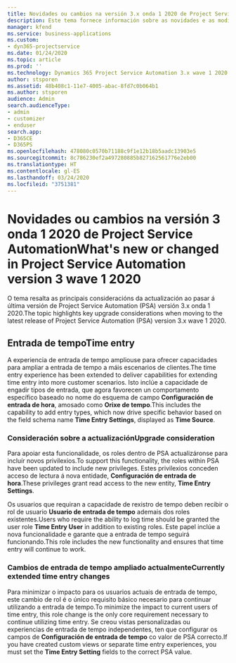 ```yaml
---
title: Novidades ou cambios na versión 3.x onda 1 2020 de Project Service Automation
description: Este tema fornece información sobre as novidades e as modificacións na versión 3 onda 1 2020 de Project Service Automation.
manager: kfend
ms.service: business-applications
ms.custom:
- dyn365-projectservice
ms.date: 01/24/2020
ms.topic: article
ms.prod: ''
ms.technology: Dynamics 365 Project Service Automation 3.x wave 1 2020
author: stsporen
ms.assetid: 48b408c1-11e7-4005-abac-8fd7c0b064b1
ms.author: stsporen
audience: Admin
search.audienceType:
- admin
- customizer
- enduser
search.app:
- D365CE
- D365PS
ms.openlocfilehash: 478080c0570b71188c9f1e12b18b5aadc13903e5
ms.sourcegitcommit: 8c786230ef2a497280885b827162561776e2eb00
ms.translationtype: HT
ms.contentlocale: gl-ES
ms.lasthandoff: 03/24/2020
ms.locfileid: "3751381"
---
```

# <a name="whats-new-or-changed-in-project-service-automation-version-3-wave-1-2020"></a><span data-ttu-id="76e53-103">Novidades ou cambios na versión 3 onda 1 2020 de Project Service Automation</span><span class="sxs-lookup"><span data-stu-id="76e53-103">What's new or changed in Project Service Automation version 3 wave 1 2020</span></span>
<span data-ttu-id="76e53-104">O tema resalta as principais consideracións da actualización ao pasar á última versión de Project Service Automation (PSA) versión 3.x onda 1 2020.</span><span class="sxs-lookup"><span data-stu-id="76e53-104">The topic highlights key upgrade considerations when moving to the latest release of Project Service Automation (PSA) version 3.x wave 1 2020.</span></span>

## <a name="time-entry"></a><span data-ttu-id="76e53-105">Entrada de tempo</span><span class="sxs-lookup"><span data-stu-id="76e53-105">Time entry</span></span>
<span data-ttu-id="76e53-106">A experiencia de entrada de tempo ampliouse para ofrecer capacidades para ampliar a entrada de tempo a máis escenarios de clientes.</span><span class="sxs-lookup"><span data-stu-id="76e53-106">The time entry experience has been extended to deliver capabilities for extending time entry into more customer scenarios.</span></span> <span data-ttu-id="76e53-107">Isto inclúe a capacidade de engadir tipos de entrada, que agora favorecen un comportamento específico baseado no nome do esquema de campo **Configuración de entrada de hora**, amosado como **Orixe de tempo**.</span><span class="sxs-lookup"><span data-stu-id="76e53-107">This includes the capability to add entry types, which now drive specific behavior based on the field schema name **Time Entry Settings**, displayed as **Time Source**.</span></span>

### <a name="upgrade-consideration"></a><span data-ttu-id="76e53-108">Consideración sobre a actualización</span><span class="sxs-lookup"><span data-stu-id="76e53-108">Upgrade consideration</span></span>
<span data-ttu-id="76e53-109">Para apoiar esta funcionalidade, os roles dentro de PSA actualizáronse para incluír novos privilexios.</span><span class="sxs-lookup"><span data-stu-id="76e53-109">To support this functionality, the roles within PSA have been updated to include new privileges.</span></span> <span data-ttu-id="76e53-110">Estes privilexios conceden acceso de lectura á nova entidade, **Configuración de entrada de hora**.</span><span class="sxs-lookup"><span data-stu-id="76e53-110">These privileges grant read access to the new entity, **Time Entry Settings**.</span></span>

<span data-ttu-id="76e53-111">Os usuarios que requiran a capacidade de rexistro de tempo deben recibir o rol de usuario **Usuario de entrada de tempo** ademais dos roles existentes.</span><span class="sxs-lookup"><span data-stu-id="76e53-111">Users who require the ability to log time should be granted the user role **Time Entry User** in addition to existing roles.</span></span> <span data-ttu-id="76e53-112">Este papel inclúe a nova funcionalidade e garante que a entrada de tempo seguirá funcionando.</span><span class="sxs-lookup"><span data-stu-id="76e53-112">This role includes the new functionality and ensures that time entry will continue to work.</span></span>

### <a name="currently-extended-time-entry-changes"></a><span data-ttu-id="76e53-113">Cambios de entrada de tempo ampliado actualmente</span><span class="sxs-lookup"><span data-stu-id="76e53-113">Currently extended time entry changes</span></span>
<span data-ttu-id="76e53-114">Para minimizar o impacto para os usuarios actuais de entrada de tempo, este cambio de rol é o único requisito básico necesario para continuar utilizando a entrada de tempo.</span><span class="sxs-lookup"><span data-stu-id="76e53-114">To minimize the impact to current users of time entry, this role change is the only core requirement necessary to continue utilizing time entry.</span></span> <span data-ttu-id="76e53-115">Se creou vistas personalizadas ou experiencias de entrada de tempo independentes, ten que configurar os campos de **Configuración de entrada de tempo** co valor de PSA correcto.</span><span class="sxs-lookup"><span data-stu-id="76e53-115">If you have created custom views or separate time entry experiences, you must set the **Time Entry Setting** fields to the correct PSA value.</span></span>
